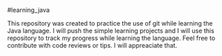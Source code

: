 #learning_java

This repository was created to practice the use of git while learning the Java language. I will push the simple learning projects and I will use this repository to track my progress while learning the language. Feel free to contribute with code reviews or tips. I will appreaciate that.
